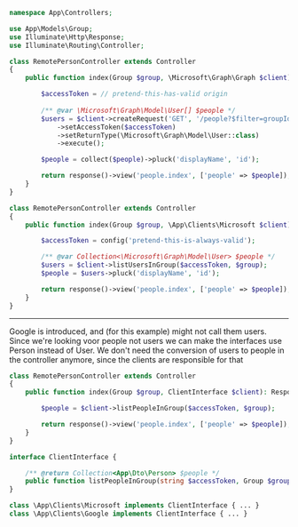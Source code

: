 
```php
namespace App\Controllers;

use App\Models\Group;
use Illuminate\Http\Response;
use Illuminate\Routing\Controller;

class RemotePersonController extends Controller
{
    public function index(Group $group, \Microsoft\Graph\Graph $client): Response {

        $accessToken = // pretend-this-has-valid origin
        
        /** @var \Microsoft\Graph\Model\User[] $people */
        $users = $client->createRequest('GET', '/people?$filter=groupId eq ' . $group->remote_id) // pretend this is a valid filter
            ->setAccessToken($accessToken)
            ->setReturnType(\Microsoft\Graph\Model\User::class)
            ->execute();

        $people = collect($people)->pluck('displayName', 'id');

        return response()->view('people.index', ['people' => $people]);
    }
}
```

```php
class RemotePersonController extends Controller
{
    public function index(Group $group, \App\Clients\Microsoft $client): Response {

        $accessToken = config('pretend-this-is-always-valid');

        /** @var Collection<\Microsoft\Graph\Model\User> $people */
        $users = $client->listUsersInGroup($accessToken, $group);
        $people = $users->pluck('displayName', 'id');

        return response()->view('people.index', ['people' => $people]);
    }
}
```



----

Google is introduced, and (for this example) might not call them users.
Since we're looking voor people not users we can make the interfaces use Person instead of User.
We don't need the conversion of users to people in the controller anymore, since the clients are responsible for that

```php
class RemotePersonController extends Controller
{
    public function index(Group $group, ClientInterface $client): Response {

        $people = $client->listPeopleInGroup($accessToken, $group);

        return response()->view('people.index', ['people' => $people]);
    }
}
```

```php
interface ClientInterface {

    /** @return Collection<App\Dto\Person> $people */
    public function listPeopleInGroup(string $accessToken, Group $group): Collection;
}

class \App\Clients\Microsoft implements ClientInterface { ... }
class \App\Clients\Google implements ClientInterface { ... }
```
